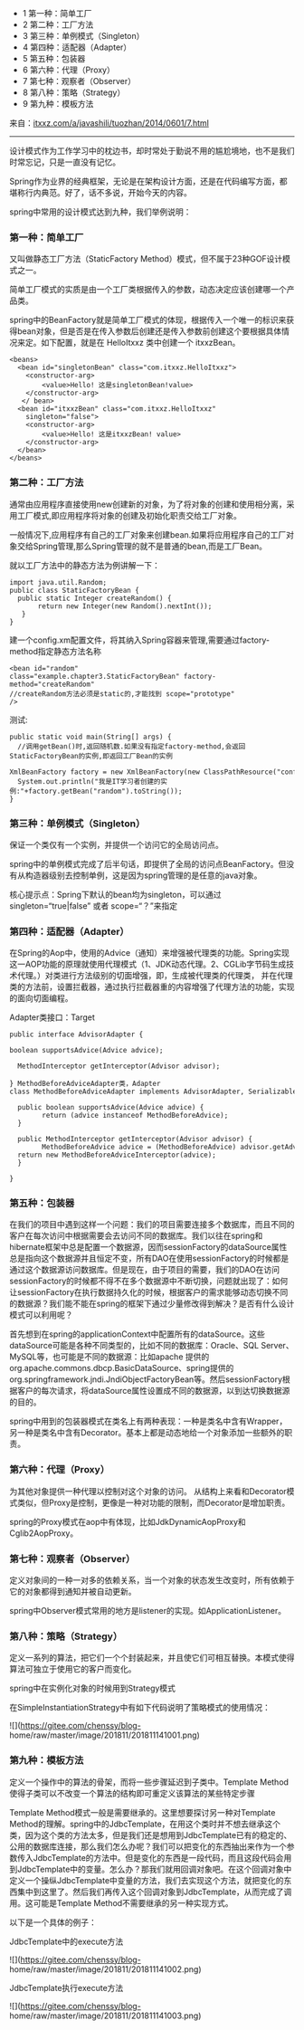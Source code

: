   * 1 第一种：简单工厂
  * 2 第二种：工厂方法
  * 3 第三种：单例模式（Singleton）
  * 4 第四种：适配器（Adapter）
  * 5 第五种：包装器
  * 6 第六种：代理（Proxy）
  * 7 第七种：观察者（Observer）
  * 8 第八种：策略（Strategy）
  * 9 第九种：模板方法

>
来自：[itxxz.com/a/javashili/tuozhan/2014/0601/7.html](itxxz.com/a/javashili/tuozhan/2014/0601/7.html)

* * *

设计模式作为工作学习中的枕边书，却时常处于勤说不用的尴尬境地，也不是我们时常忘记，只是一直没有记忆。

Spring作为业界的经典框架，无论是在架构设计方面，还是在代码编写方面，都堪称行内典范。好了，话不多说，开始今天的内容。

spring中常用的设计模式达到九种，我们举例说明：

### 第一种：简单工厂

又叫做静态工厂方法（StaticFactory Method）模式，但不属于23种GOF设计模式之一。

简单工厂模式的实质是由一个工厂类根据传入的参数，动态决定应该创建哪一个产品类。

spring中的BeanFactory就是简单工厂模式的体现，根据传入一个唯一的标识来获得bean对象，但是否是在传入参数后创建还是传入参数前创建这个要根据具体情况来定。如下配置，就是在
HelloItxxz 类中创建一个 itxxzBean。

    
    
    <beans>
      <bean id="singletonBean" class="com.itxxz.HelloItxxz">
        <constructor-arg>
            <value>Hello! 这是singletonBean!value>
        </constructor-arg>
       </ bean>
      <bean id="itxxzBean" class="com.itxxz.HelloItxxz"
        singleton="false">
        <constructor-arg>
            <value>Hello! 这是itxxzBean! value>
        </constructor-arg>
      </bean>
    </beans>
    

### 第二种：工厂方法

通常由应用程序直接使用new创建新的对象，为了将对象的创建和使用相分离，采用工厂模式,即应用程序将对象的创建及初始化职责交给工厂对象。

一般情况下,应用程序有自己的工厂对象来创建bean.如果将应用程序自己的工厂对象交给Spring管理,那么Spring管理的就不是普通的bean,而是工厂Bean。

就以工厂方法中的静态方法为例讲解一下：

    
    
    import java.util.Random;
    public class StaticFactoryBean {
      public static Integer createRandom() {
           return new Integer(new Random().nextInt());
       }
    }
    

建一个config.xm配置文件，将其纳入Spring容器来管理,需要通过factory-method指定静态方法名称

    
    
    <bean id="random"
    class="example.chapter3.StaticFactoryBean" factory-method="createRandom" 
    //createRandom方法必须是static的,才能找到 scope="prototype"
    />
    

测试:

    
    
    public static void main(String[] args) {
      //调用getBean()时,返回随机数.如果没有指定factory-method,会返回StaticFactoryBean的实例,即返回工厂Bean的实例       
      XmlBeanFactory factory = new XmlBeanFactory(new ClassPathResource("config.xml"));       
      System.out.println("我是IT学习者创建的实例:"+factory.getBean("random").toString());
    }
    

### 第三种：单例模式（Singleton）

保证一个类仅有一个实例，并提供一个访问它的全局访问点。

spring中的单例模式完成了后半句话，即提供了全局的访问点BeanFactory。但没有从构造器级别去控制单例，这是因为spring管理的是任意的java对象。

核心提示点：Spring下默认的bean均为singleton，可以通过singleton=“true|false” 或者 scope=“？”来指定

### 第四种：适配器（Adapter）

在Spring的Aop中，使用的Advice（通知）来增强被代理类的功能。Spring实现这一AOP功能的原理就使用代理模式（1、JDK动态代理。2、CGLib字节码生成技术代理。）对类进行方法级别的切面增强，即，生成被代理类的代理类，
并在代理类的方法前，设置拦截器，通过执行拦截器重的内容增强了代理方法的功能，实现的面向切面编程。

Adapter类接口：Target

    
    
    public interface AdvisorAdapter {
    
    boolean supportsAdvice(Advice advice);
    
      MethodInterceptor getInterceptor(Advisor advisor);
    
    } MethodBeforeAdviceAdapter类，Adapter
    class MethodBeforeAdviceAdapter implements AdvisorAdapter, Serializable {
    
      public boolean supportsAdvice(Advice advice) {
            return (advice instanceof MethodBeforeAdvice);
      }
    
      public MethodInterceptor getInterceptor(Advisor advisor) {
            MethodBeforeAdvice advice = (MethodBeforeAdvice) advisor.getAdvice();
      return new MethodBeforeAdviceInterceptor(advice);
      }
    
    }
    

### 第五种：包装器

在我们的项目中遇到这样一个问题：我们的项目需要连接多个数据库，而且不同的客户在每次访问中根据需要会去访问不同的数据库。我们以往在spring和hibernate框架中总是配置一个数据源，因而sessionFactory的dataSource属性总是指向这个数据源并且恒定不变，所有DAO在使用sessionFactory的时候都是通过这个数据源访问数据库。但是现在，由于项目的需要，我们的DAO在访问sessionFactory的时候都不得不在多个数据源中不断切换，问题就出现了：如何让sessionFactory在执行数据持久化的时候，根据客户的需求能够动态切换不同的数据源？我们能不能在spring的框架下通过少量修改得到解决？是否有什么设计模式可以利用呢？

首先想到在spring的applicationContext中配置所有的dataSource。这些dataSource可能是各种不同类型的，比如不同的数据库：Oracle、SQL
Server、MySQL等，也可能是不同的数据源：比如apache
提供的org.apache.commons.dbcp.BasicDataSource、spring提供的org.springframework.jndi.JndiObjectFactoryBean等。然后sessionFactory根据客户的每次请求，将dataSource属性设置成不同的数据源，以到达切换数据源的目的。

spring中用到的包装器模式在类名上有两种表现：一种是类名中含有Wrapper，另一种是类名中含有Decorator。基本上都是动态地给一个对象添加一些额外的职责。

### 第六种：代理（Proxy）

为其他对象提供一种代理以控制对这个对象的访问。
从结构上来看和Decorator模式类似，但Proxy是控制，更像是一种对功能的限制，而Decorator是增加职责。

spring的Proxy模式在aop中有体现，比如JdkDynamicAopProxy和Cglib2AopProxy。

### 第七种：观察者（Observer）

定义对象间的一种一对多的依赖关系，当一个对象的状态发生改变时，所有依赖于它的对象都得到通知并被自动更新。

spring中Observer模式常用的地方是listener的实现。如ApplicationListener。

### 第八种：策略（Strategy）

定义一系列的算法，把它们一个个封装起来，并且使它们可相互替换。本模式使得算法可独立于使用它的客户而变化。

spring中在实例化对象的时候用到Strategy模式

在SimpleInstantiationStrategy中有如下代码说明了策略模式的使用情况：

![](https://gitee.com/chenssy/blog-
home/raw/master/image/201811/201811141001.png)

### 第九种：模板方法

定义一个操作中的算法的骨架，而将一些步骤延迟到子类中。Template Method使得子类可以不改变一个算法的结构即可重定义该算法的某些特定步骤

Template Method模式一般是需要继承的。这里想要探讨另一种对Template
Method的理解。spring中的JdbcTemplate，在用这个类时并不想去继承这个类，因为这个类的方法太多，但是我们还是想用到JdbcTemplate已有的稳定的、公用的数据库连接，那么我们怎么办呢？我们可以把变化的东西抽出来作为一个参数传入JdbcTemplate的方法中。但是变化的东西是一段代码，而且这段代码会用到JdbcTemplate中的变量。怎么办？那我们就用回调对象吧。在这个回调对象中定义一个操纵JdbcTemplate中变量的方法，我们去实现这个方法，就把变化的东西集中到这里了。然后我们再传入这个回调对象到JdbcTemplate，从而完成了调用。这可能是Template
Method不需要继承的另一种实现方式。

以下是一个具体的例子：

JdbcTemplate中的execute方法

![](https://gitee.com/chenssy/blog-
home/raw/master/image/201811/201811141002.png)

JdbcTemplate执行execute方法

![](https://gitee.com/chenssy/blog-
home/raw/master/image/201811/201811141003.png)

